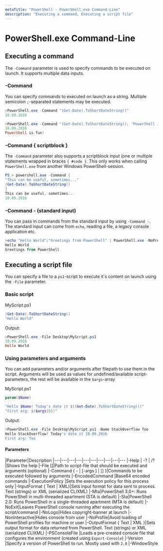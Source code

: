 ```yaml
---
metaTitle: "PowerShell - PowerShell.exe Command-Line"
description: "Executing a command, Executing a script file"
---
```


# PowerShell.exe Command-Line



## Executing a command


The `-Command` parameter is used to specify commands to be executed on launch. It supports multiple data inputs.

### -Command <string>

You can specify commands to executed on launch as a string. Multiple semicolon `;`-separated statements may be executed.

```powershell
>PowerShell.exe -Command "(Get-Date).ToShortDateString()"
10.09.2016

>PowerShell.exe -Command "(Get-Date).ToShortDateString(); 'PowerShell is fun!'"
10.09.2016
PowerShell is fun!

```

### -Command { scriptblock }

The `-Command` parameter also supports a scriptblock input (one or multiple statements wrapped in braces `{ #code }`. This only works when calling `PowerShell.exe` from another Windows PowerShell-session.

```powershell
PS > powershell.exe -Command {
"This can be useful, sometimes..."
(Get-Date).ToShortDateString()
}
This can be useful, sometimes...
10.09.2016

```

### -Command -  (standard input)

You can pass in commands from the standard input by using `-Command -`. The standard input can come from `echo`, reading a file, a legacy console application etc.

```powershell
>echo "Hello World";"Greetings from PowerShell" | PowerShell.exe -NoProfile -Command -
Hello World
Greetings from PowerShell

```



## Executing a script file


You can specify a file to a `ps1`-script to execute it's content on launch using the `-File` parameter.

### Basic script

MyScript.ps1

```powershell
(Get-Date).ToShortDateString()
"Hello World"

```

Output:

```powershell
>PowerShell.exe -File Desktop\MyScript.ps1
10.09.2016
Hello World

```

### Using parameters and arguments

You can add parameters and/or arguments after filepath to use them in the script. Arguments will be used as values for undefined/available script-parameters, the rest will be available in the `$args`-array

MyScript.ps1

```powershell
param($Name)

"Hello $Name! Today's date it $((Get-Date).ToShortDateString())"
"First arg: $($args[0])"

```

Output:

```powershell
>PowerShell.exe -File Desktop\MyScript.ps1 -Name StackOverflow foo
Hello StackOverflow! Today's date it 10.09.2016
First arg: foo

```



#### Parameters


|Parameter|Description
|---|---|---|---|---|---|---|---|---|---
|-Help | -? | /?|Shows the help
|-File <FilePath> [<Args>]|Path to script-file that should be executed and arguments (optional)
|-Command { - | <script-block> [-args <arg-array>] | <string> [<CommandParameters>] }|Commands to be executed followed by arguments
|-EncodedCommand <Base64EncodedCommand>|Base64 encoded commands
|-ExecutionPolicy <ExecutionPolicy>|Sets the execution policy for this process only
|-InputFormat { Text | XML}|Sets input format for data sent to process. Text (strings) or XML (serialized CLIXML)
|-Mta|PowerShell 3.0+: Runs PowerShell in multi-threaded apartment (STA is default)
|-Sta|PowerShell 2.0: Runs PowerShell in a single-threaded apartment (MTA is default)
|-NoExit|Leaves PowerShell console running after executing the script/command
|-NoLogo|Hides copyright-banner at launch
|-NonInteractive|Hides console from user
|-NoProfile|Avoid loading of PowerShell profiles for machine or user
|-OutputFormat { Text | XML }|Sets output format for data returned from PowerShell. Text (strings) or XML (serialized CLIXML)
|-PSConsoleFile <FilePath>|Loads a pre-created console file that configures the environment (created using `Export-Console`)
|-Version <Windows PowerShell version>|Specify a version of PowerShell to run. Mostly used with `2.0`
|-WindowStyle <style>|Specifies whether to start the PowerShell process as a `normal`, `hidden`, `minimized` or `maximized` window.

